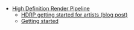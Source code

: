 * [High Definition Render Pipeline](index)
	* [HDRP getting started for artists (blog post)](https://blogs.unity3d.com/2018/09/24/the-high-definition-render-pipeline-getting-started-guide-for-artists/)
	* [Getting started](Getting-started-with-HDRP)

